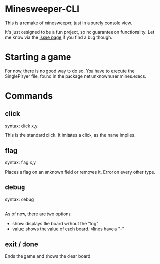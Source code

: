 # Minesweeper-CLI

This is a remake of minesweeper, just in a purely console view.

It's just designed to be a fun project, so no guarantee on functionality.
Let me know via the [issue page](https://github.com/UnknownUser95/MineSweeper-CLI/issues) if you find a bug though.

# Starting a game

For now, there is no good way to do so. You have to execute the SinglePlayer file, found in the package net.unknownuser.mines.execs.

# Commands

## click

syntax: click x,y

This is the standard click. It imitates a click, as the name implies.

## flag

syntax: flag x,y

Places a flag on an unknown field or removes it. Error on every other type.

## debug

syntax: debug <option>

As of now, there are two options:
  - show: displays the board without the "fog"
  - value: shows the value of each board. Mines have a "-"

## exit / done

Ends the game and shows the clear board.
